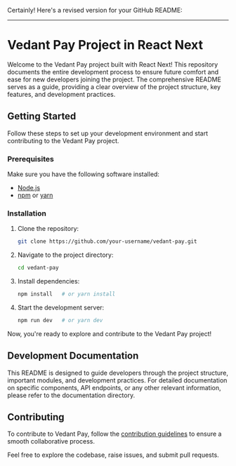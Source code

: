 Certainly! Here's a revised version for your GitHub README:

---

# Vedant Pay Project in React Next

Welcome to the Vedant Pay project built with React Next! This repository documents the entire development process to ensure future comfort and ease for new developers joining the project. The comprehensive README serves as a guide, providing a clear overview of the project structure, key features, and development practices.

## Getting Started

Follow these steps to set up your development environment and start contributing to the Vedant Pay project.

### Prerequisites

Make sure you have the following software installed:

- [Node.js](https://nodejs.org/)
- [npm](https://www.npmjs.com/) or [yarn](https://yarnpkg.com/)

### Installation

1. Clone the repository:

   ```bash
   git clone https://github.com/your-username/vedant-pay.git
   ```

2. Navigate to the project directory:

   ```bash
   cd vedant-pay
   ```

3. Install dependencies:

   ```bash
   npm install   # or yarn install
   ```

4. Start the development server:

   ```bash
   npm run dev   # or yarn dev
   ```

Now, you're ready to explore and contribute to the Vedant Pay project!

## Development Documentation

This README is designed to guide developers through the project structure, important modules, and development practices. For detailed documentation on specific components, API endpoints, or any other relevant information, please refer to the documentation directory.

## Contributing

 To contribute to Vedant Pay, follow the [contribution guidelines](CONTRIBUTING.md) to ensure a smooth collaborative process.

Feel free to explore the codebase, raise issues, and submit pull requests. 

